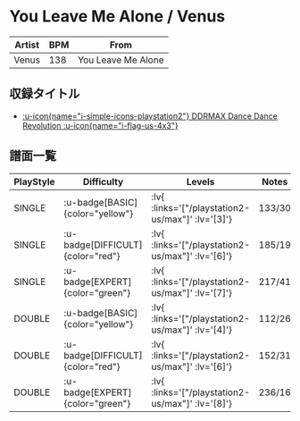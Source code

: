 # You Leave Me Alone / Venus

|Artist|BPM|From|
|------|---|----|
|Venus|138|You Leave Me Alone|

## 収録タイトル

- [ :u-icon{name="i-simple-icons-playstation2"} DDRMAX Dance Dance Revolution :u-icon{name="i-flag-us-4x3"} ](/playstation2-us/max)

## 譜面一覧

|PlayStyle|Difficulty|Levels|Notes|Movie|
|---------|----------|------|-----|-----|
|SINGLE| :u-badge[BASIC]{color="yellow"} | :lv{ :links='["/playstation2-us/max"]' :lv='[3]'} |133/30||
|SINGLE| :u-badge[DIFFICULT]{color="red"} | :lv{ :links='["/playstation2-us/max"]' :lv='[6]'} |185/19||
|SINGLE| :u-badge[EXPERT]{color="green"} | :lv{ :links='["/playstation2-us/max"]' :lv='[7]'} |217/41||
|DOUBLE| :u-badge[BASIC]{color="yellow"} | :lv{ :links='["/playstation2-us/max"]' :lv='[4]'} |112/26||
|DOUBLE| :u-badge[DIFFICULT]{color="red"} | :lv{ :links='["/playstation2-us/max"]' :lv='[6]'} |152/31||
|DOUBLE| :u-badge[EXPERT]{color="green"} | :lv{ :links='["/playstation2-us/max"]' :lv='[8]'} |236/16||
